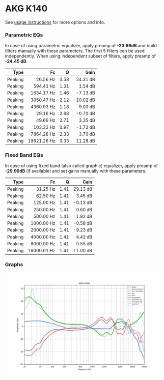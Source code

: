 # AKG K140
See [usage instructions](https://github.com/jaakkopasanen/AutoEq#usage) for more options and info.

### Parametric EQs
In case of using parametric equalizer, apply preamp of **-23.69dB** and build filters manually
with these parameters. The first 5 filters can be used independently.
When using independent subset of filters, apply preamp of **-24.45 dB**.

| Type    | Fc          |    Q | Gain      |
|--------:|------------:|-----:|----------:|
| Peaking | 26.56 Hz    | 0.58 | 24.31 dB  |
| Peaking | 594.41 Hz   | 1.31 | 1.54 dB   |
| Peaking | 1634.17 Hz  | 1.46 | -7.13 dB  |
| Peaking | 3050.47 Hz  | 2.12 | -10.02 dB |
| Peaking | 4360.93 Hz  | 1.18 | 9.00 dB   |
| Peaking | 29.16 Hz    | 2.68 | -0.70 dB  |
| Peaking | 49.69 Hz    | 2.71 | 3.35 dB   |
| Peaking | 103.33 Hz   | 0.97 | -1.72 dB  |
| Peaking | 7864.28 Hz  | 2.33 | -3.70 dB  |
| Peaking | 19621.26 Hz | 0.33 | 11.28 dB  |

### Fixed Band EQs
In case of using fixed band (also called graphic) equalizer, apply preamp of **-29.96dB**
(if available) and set gains manually with these parameters.

| Type    | Fc          |    Q | Gain     |
|--------:|------------:|-----:|---------:|
| Peaking | 31.25 Hz    | 1.41 | 29.13 dB |
| Peaking | 62.50 Hz    | 1.41 | 3.45 dB  |
| Peaking | 125.00 Hz   | 1.41 | -0.13 dB |
| Peaking | 250.00 Hz   | 1.41 | 0.60 dB  |
| Peaking | 500.00 Hz   | 1.41 | 1.92 dB  |
| Peaking | 1000.00 Hz  | 1.41 | -0.58 dB |
| Peaking | 2000.00 Hz  | 1.41 | -9.23 dB |
| Peaking | 4000.00 Hz  | 1.41 | 4.42 dB  |
| Peaking | 8000.00 Hz  | 1.41 | 0.55 dB  |
| Peaking | 16000.01 Hz | 1.41 | 11.00 dB |

### Graphs
![](./AKG%20K140.png)